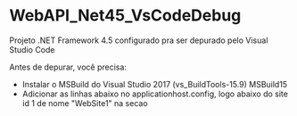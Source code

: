 # WebAPI_Net45_VsCodeDebug
Projeto .NET Framework 4.5 configurado pra ser depurado pelo Visual Studio Code

Antes de depurar, você precisa:
- Instalar o MSBuild do Visual Studio 2017 (vs_BuildTools-15.9) MSBuild15
- Adicionar as linhas abaixo no applicationhost.config,
logo abaixo do site id 1 de nome "WebSite1" na secao <sites> 

<site name="WebAPI_VSCodeDebug" id="2">
    <application path="/" applicationPool="Clr4IntegratedAppPool">
        <virtualDirectory path="/" physicalPath="C:\Users\ebertks\source\repos\WebAPI_Net45_VsCodeDebug\WebAPI_Net45_VsCodeDebug" />
    </application>
    <bindings>
        <binding protocol="http" bindingInformation="*:44331:localhost" />
        <binding protocol="https" bindingInformation="*:44332:localhost" />
    </bindings>
</site>